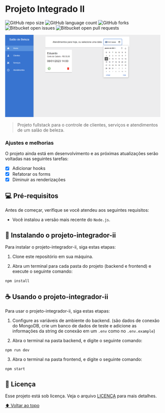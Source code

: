 # Projeto Integrado II

![GitHub repo size](https://img.shields.io/github/repo-size/iuricode/README-template?style=for-the-badge)
![GitHub language count](https://img.shields.io/github/languages/count/iuricode/README-template?style=for-the-badge)
![GitHub forks](https://img.shields.io/github/forks/iuricode/README-template?style=for-the-badge)
![Bitbucket open issues](https://img.shields.io/bitbucket/issues/iuricode/README-template?style=for-the-badge)
![Bitbucket open pull requests](https://img.shields.io/bitbucket/pr-raw/iuricode/README-template?style=for-the-badge)

<img src="./exemplo.png" alt="exemplo imagem">

> Projeto fullstack para o controle de clientes, serviços e atendimentos de um salão de beleza.

### Ajustes e melhorias

O projeto ainda está em desenvolvimento e as próximas atualizações serão voltadas nas seguintes tarefas:

- [x] Adicionar hooks
- [x] Refatorar os forms
- [x] Diminuir as renderizações

## 💻 Pré-requisitos

Antes de começar, verifique se você atendeu aos seguintes requisitos:

- Você instalou a versão mais recente do `Node.js`.

## 🚀 Instalando o projeto-integrador-ii

Para instalar o projeto-integrador-ii, siga estas etapas:

1. Clone este repositório em sua máquina.

2. Abra um terminal para cada pasta do projeto (backend e frontend) e execute o seguinte comando:

```
npm install
```

## ☕ Usando o projeto-integrador-ii

Para usar o projeto-integrador-ii, siga estas etapas:

1. Configure as variáveis de ambiente do backend. (são dados de conexão do MongoDB, crie um banco de dados de teste e adicione as informações da string de conexão em um `.env` como no `.env.example`)

2. Abra o terminal na pasta backend, e digite o seguinte comando:

```
npm run dev
```

3. Abra o terminal na pasta frontend, e digite o seguinte comando:

```
npm start
```

## 📝 Licença

Esse projeto está sob licença. Veja o arquivo [LICENÇA](LICENSE.md) para mais detalhes.

[⬆ Voltar ao topo](#projeto-integrador-ii)<br>
